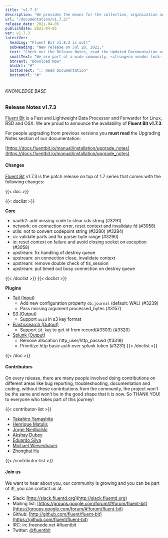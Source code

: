```yaml
---
title: 'v1.7.3'
description: 'We provides the means for the collection, organization and computerized retrieval of knowledgeand Lightweight Data Forwarder for Linux, BSD and OSX. We are proud to announce the availability of Fluent Bit v1.7.3.'
url: "/documentation/v1.7.3/"
release_date: 2021-04-05
publishdate: 2021-04-05
ver: v1.7.3
latestVer:
  heading: "Fluent Bit v1.8.2 is out!"
  subHeading: "New release on Jul 20, 2021,"
  text: "Check out the Release Notes, read the Updated Documentation or jump directly to the Downloads Section."
  smallText: "We are part of a wide community, <strong>no vendor lock-in.</strong>"
  btnText: "Download Now"
  btnUrl: "#"
  bottomText: ":: Read Documentation"
  bottomUrl: "#"
---
```



###### KNOWLEDGE BASE

### Release Notes v1.7.3

[Fluent Bit](https://fluentbit.io) is a Fast and Lightweight Data Processor and Forwarder for Linux, BSD and OSX. We are proud to announce the availability of **Fluent Bit v1.7.3**.

For people upgrading from previous versions you **must read** the Upgrading Notes section of our documentation:

[https://docs.fluentbit.io/manual/installation/upgrade_notes](https://docs.fluentbit.io/manual/installation/upgrade_notes)

#### Changes

[Fluent Bit](https://fluentbit.io) v1.7.3 is the patch release on top of 1.7 series that comes with the following changes:

{{< doc >}}

{{< doclist >}}

**Core**

* oauth2: add missing code to clear sds string (#3291)
* network: on connection error, reset context and invalidate fd (#3058)
* utils: not to convert codepoint string (#3280) (#3284)
* ra: validate parts and fix parser byte range (#3290)
* io: reset context on failure and avoid closing socket on exception (#3058)
* upstream: fix handling of destroy queue
* upstream: on connection close, invalidate context
* upstream: remove double check of tls_session
* upstream: put timed out busy connection on destroy queue

{{< /doclist >}}
{{< doclist >}}

**Plugins**

* [Tail (Input)](https://docs.fluentbit.io/manual/pipeline/inputs/tail/)
  * Add new configuration property `db.journal` (default: WAL) (#3239)
  * Pass missing argument processed_bytes (#3157)
* [S3 (Output)](https://docs.fluentbit.io/manual/pipeline/outputs/s3/)
  * Support `uuid` in s3 key format
* [Elasticsearch (Output)](https://docs.fluentbit.io/manual/pipeline/outputs/es/)
  * Support `id_key` to get id from record(#3303) (#3320)
* [Splunk (Output)](https://docs.fluentbit.io/manual/pipeline/outputs/splunk/)
  * Remove allocation http_user/http_passwd (#3319)
  * Prioritize http basic auth over splunk token (#3231)
{{< /doclist >}}

{{< /doc >}}

#### Contributors

On every release, there are many people involved doing contributions on different areas like bug reporting, troubleshooting, documentation and coding, without these contributions from the community, the project won’t be the same and won’t be in the good shape that it is now. So THANK YOU! to everyone who takes part of this journey!

{{< contributor-list >}}

* [Takahiro Yamashita](https://github.com/nokute78)
* [Henrique Matulis](https://github.com/hsmatulisgoogle)
* [Jorge Niedbalski](https://github.com/niedbalski)
* [Akshay Dubey](https://github.com/AkshayDubey29)
* [Eduardo Silva](https://github.com/edsiper)
* [Michael Wiesenbauer](https://github.com/sonork)
* [Zhonghui Hu](https://github.com/zhonghui12)

{{< /contributor-list >}}

#### Join us

We want to hear about you, our community is growing and you can be part of it!, you can contact us at:

* Slack: [http://slack.fluentd.org](http://slack.fluentd.org)
* Mailing list: [https://groups.google.com/forum/#!forum/fluent-bit](https://groups.google.com/forum/#!forum/fluent-bit)
* Github: [http://github.com/fluent/fluent-bit](https://github.com/fluent/fluent-bit)
* IRC: irc.freenode.net #fluentbit
* Twitter: [@fluentbit](https://twitter.com/fluentbit)